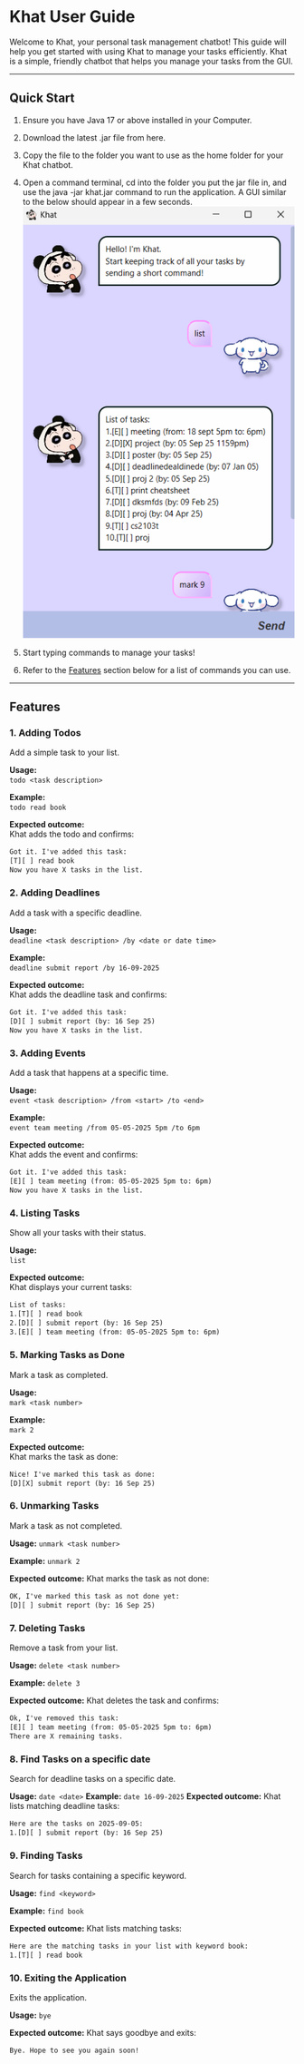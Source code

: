 # Khat User Guide

Welcome to Khat, your personal task management chatbot!
This guide will help you get started with using Khat to manage your tasks efficiently.
Khat is a simple, friendly chatbot that helps you manage your tasks from the GUI.

---

## Quick Start

1. Ensure you have Java 17 or above installed in your Computer.

2. Download the latest .jar file from here.

3. Copy the file to the folder you want to use as the home folder for your Khat chatbot.

4. Open a command terminal, cd into the folder you put the jar file in, and use the java -jar khat.jar command to run the application.
   A GUI similar to the below should appear in a few seconds.
   ![Khat UI Screenshot](./Ui.png)
5. Start typing commands to manage your tasks!
6. Refer to the [Features](#features) section below for a list of commands you can use.

---

## Features

### 1. Adding Todos

Add a simple task to your list.

**Usage:**  
`todo <task description>`

**Example:**  
`todo read book`

**Expected outcome:**  
Khat adds the todo and confirms:
```
Got it. I've added this task:
[T][ ] read book
Now you have X tasks in the list.
```

### 2. Adding Deadlines

Add a task with a specific deadline.

**Usage:**  
`deadline <task description> /by <date or date time>`

**Example:**  
`deadline submit report /by 16-09-2025`

**Expected outcome:**  
Khat adds the deadline task and confirms:
```
Got it. I've added this task:
[D][ ] submit report (by: 16 Sep 25)
Now you have X tasks in the list.
```

### 3. Adding Events

Add a task that happens at a specific time.

**Usage:**  
`event <task description> /from <start> /to <end>`

**Example:**  
`event team meeting /from 05-05-2025 5pm /to 6pm`

**Expected outcome:**  
Khat adds the event and confirms:
```
Got it. I've added this task:
[E][ ] team meeting (from: 05-05-2025 5pm to: 6pm)
Now you have X tasks in the list.
```

### 4. Listing Tasks

Show all your tasks with their status.

**Usage:**  
`list`

**Expected outcome:**  
Khat displays your current tasks:
```
List of tasks:
1.[T][ ] read book
2.[D][ ] submit report (by: 16 Sep 25)
3.[E][ ] team meeting (from: 05-05-2025 5pm to: 6pm)
```

### 5. Marking Tasks as Done

Mark a task as completed.

**Usage:**  
`mark <task number>`

**Example:**  
`mark 2`

**Expected outcome:**  
Khat marks the task as done:
```
Nice! I've marked this task as done:
[D][X] submit report (by: 16 Sep 25)
```
### 6. Unmarking Tasks
Mark a task as not completed.

**Usage:**
`unmark <task number>`

**Example:**
`unmark 2`

**Expected outcome:**
Khat marks the task as not done:
```
OK, I've marked this task as not done yet:
[D][ ] submit report (by: 16 Sep 25)
```

### 7. Deleting Tasks

Remove a task from your list.

**Usage:**
`delete <task number>`

**Example:**
`delete 3`

**Expected outcome:**
Khat deletes the task and confirms:
```
Ok, I've removed this task:
[E][ ] team meeting (from: 05-05-2025 5pm to: 6pm)
There are X remaining tasks.
```
### 8. Find Tasks on a specific date
Search for deadline tasks on a specific date.

**Usage:**
`date <date>`
**Example:**
`date 16-09-2025`
**Expected outcome:**
Khat lists matching deadline tasks:
```
Here are the tasks on 2025-09-05:
1.[D][ ] submit report (by: 16 Sep 25)
```

### 9. Finding Tasks
Search for tasks containing a specific keyword.

**Usage:**
`find <keyword>`

**Example:**
`find book`

**Expected outcome:**
Khat lists matching tasks:
```
Here are the matching tasks in your list with keyword book:
1.[T][ ] read book
```

### 10. Exiting the Application
Exits the application.

**Usage:**
`bye`

**Expected outcome:**
Khat says goodbye and exits:
```
Bye. Hope to see you again soon!
```